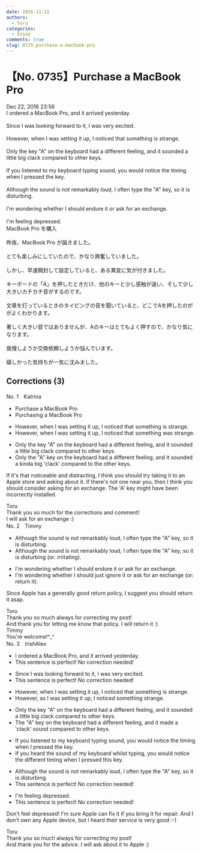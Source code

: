 ```yaml
---
date: 2016-12-22
authors:
  - toru
categories:
  - Essay
comments: true
slug: 0735_purchase-a-macbook-pro
---
```


# 【No. 0735】Purchase a MacBook Pro
<div class="date">Dec 22, 2016 23:56</div>
<div id="post"><div id="body_show_ori">
I ordered a MacBook Pro, and it arrived yesterday.<br/><br/>Since I was looking forward to it, I was very excited.<br/><br/>However, when I was setting it up, I noticed that something is strange.<br/><br/>Only the key "A" on the keyboard had a different feeling, and it sounded a little big clack compared to other keys.<br/><br/>If you listened to my keyboard typing sound, you would notice the timing when I pressed the key.<br/><br/>Although the sound is not remarkably loud, I often type the "A" key, so it is disturbing.<br/><br/>I'm wondering whether I should endure it or ask for an exchange.<br/><br/>I'm feeling depressed.
</div></div>

<!-- more -->

<div id="post_ja"><div id="body_show_mo">
MacBook Pro を購入<br/><br/>昨夜、MacBook Pro が届きました。<br/><br/>とても楽しみにしていたので、かなり興奮していました。<br/><br/>しかし、早速開封して設定していると、ある異変に気が付きました。<br/><br/>キーボードの「A」を押したときだけ、他のキーと少し感触が違い、そして少し大きいカチカチ音がするのです。<br/><br/>文章を打っているときのタイピングの音を聞いていると、どこでAを押したのががよくわかります。<br/><br/>著しく大きい音ではありませんが、Aのキーはとてもよく押すので、かなり気になります。<br/><br/>我慢しようか交換依頼しようか悩んでいます。<br/><br/>嬉しかった気持ちが一気に沈みました。
</div></div>

## Corrections (3)
<div id="block"><div class="first_name"> No. 1　<span class="just_name">Katrina</span></div><div id="block2">
<ul class="correction_field">
<li class="incorrect">Purchase a MacBook Pro</li>
<li class="corrected correct">
Purchasing a MacBook Pro
</li>
</ul>
<ul class="correction_field">
<li class="incorrect">However, when I was setting it up, I noticed that something is strange.</li>
<li class="corrected correct">
However, when I was setting it up, I noticed that something was strange.
</li>
</ul>
<ul class="correction_field">
<li class="incorrect">Only the key "A" on the keyboard had a different feeling, and it sounded a little big clack compared to other keys.</li>
<li class="corrected correct">
<span class="f_blue">Only the "A" key</span> on the keyboard had a different feeling, and it sounded a <span class="f_red">kinda</span> big 'clack' compared to <span class="f_red">the </span>other keys.
</li>
</ul>
<p class="comment_small">
 If it's that noticeable and distracting, I think you should try taking it to an Apple store and asking about it. If there's not one near you, then I think you should consider asking for an exchange. The 'A' key might have been incorrectly installed.
</p>

</div><div class="name"><span class="just_name">Toru</span><br>
Thank you so much for the corrections and comment!<br/>I will ask for an exchange :)
</div>
</div>
<div id="block"><div class="first_name"> No. 2　<span class="just_name">Timmy</span></div><div id="block2">
<ul class="correction_field">
<li class="incorrect">Although the sound is not remarkably loud, I often type the "A" key, so it is disturbing.</li>
<li class="corrected correct">
Although the sound is not remarkably loud, I often type the "A" key, so it is disturbing (or: <span class="f_blue">irritating</span>).
</li>
</ul>
<ul class="correction_field">
<li class="incorrect">I'm wondering whether I should endure it or ask for an exchange.</li>
<li class="corrected correct">
I'm wondering whether I should <span class="f_blue">just</span> <span class="f_blue">ignore</span> it or ask for an exchange (or: <span class="f_blue">return it</span>).
</li>
</ul>
<p class="comment_small">
 Since Apple has a generally good return policy, I suggest you should return it asap.
</p>

</div><div class="name"><span class="just_name">Toru</span><br>
Thank you so much always for correcting my post!<br/>And thank you for letting me know that policy. I will return it :)
</div>
<div class="name"><span class="just_name">Timmy</span><br>
You're welcome!^_^
</div>
</div>
<div id="block"><div class="first_name"> No. 3　<span class="just_name">IrishAlex</span></div><div id="block2">
<ul class="correction_field">
<li class="incorrect">I ordered a MacBook Pro, and it arrived yesterday.</li>
<li class="corrected perfect">This sentence is perfect! No correction needed!</li>
</ul>
<ul class="correction_field">
<li class="incorrect">Since I was looking forward to it, I was very excited.</li>
<li class="corrected perfect">This sentence is perfect! No correction needed!</li>
</ul>
<ul class="correction_field">
<li class="incorrect">However, when I was setting it up, I noticed that something is strange.</li>
<li class="corrected correct">
However, <span class="f_blue">as</span> I was setting it up, I noticed something strange.
</li>
</ul>
<ul class="correction_field">
<li class="incorrect">Only the key "A" on the keyboard had a different feeling, and it sounded a little big clack compared to other keys.</li>
<li class="corrected correct">
The "A" key on the keyboard had a different feeling, and it <span class="f_blue">made</span> a 'clack' sound compared to other keys.
</li>
</ul>
<ul class="correction_field">
<li class="incorrect">If you listened to my keyboard typing sound, you would notice the timing when I pressed the key.</li>
<li class="corrected correct">
If you <span class="f_blue">heard</span> the sound of my keyboard <span class="f_blue">whilst</span> typing, you would notice the <span class="f_blue">different</span> timing when I pressed <span class="f_blue">this</span> key.
</li>
</ul>
<ul class="correction_field">
<li class="incorrect">Although the sound is not remarkably loud, I often type the "A" key, so it is disturbing.</li>
<li class="corrected perfect">This sentence is perfect! No correction needed!</li>
</ul>
<ul class="correction_field">
<li class="incorrect">I'm feeling depressed.</li>
<li class="corrected perfect">This sentence is perfect! No correction needed!</li>
</ul>
<p class="comment_small">
 Don't feel depressed! I'm sure Apple can fix it if you bring it for repair. And I don't own any Apple device, but I heard their service is very good :-)
</p>

</div><div class="name"><span class="just_name">Toru</span><br>
Thank you so much always for correcting my post!<br/>And thank you for the advice. I will ask about it to Apple :)
</div>
</div>
